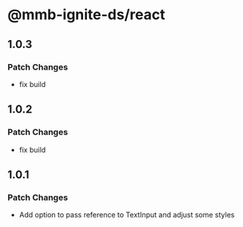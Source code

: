 # @mmb-ignite-ds/react

## 1.0.3

### Patch Changes

- fix build

## 1.0.2

### Patch Changes

- fix build

## 1.0.1

### Patch Changes

- Add option to pass reference to TextInput and adjust some styles

